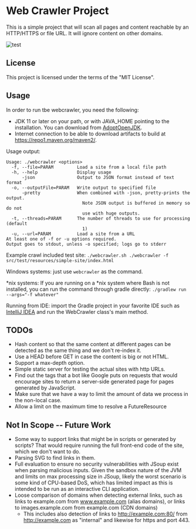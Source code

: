 # Web Crawler Project

This is a simple project that will scan all pages and content reachable by an HTTP/HTTPS or file URL. It will ignore
content on other domains.

![test](https://github.com/gillius/webcrawler/workflows/test/badge.svg?branch=main)

## License

This project is licensed under the terms of the "MIT License".

## Usage

In order to run tbe webcrawler, you need the following:

* JDK 11 or later on your path, or with JAVA_HOME pointing to the installation. You can download from
  [AdoptOpenJDK](https://adoptopenjdk.net/?variant=openjdk11&jvmVariant=hotspot).
* Internet connection to be able to download artifacts to build at https://repo1.maven.org/maven2/.

Usage output:

    Usage: ./webcrawler <options>
      -f, --file=PARAM         Load a site from a local file path
      -h, --help               Display usage
          -json                Output to JSON format instead of text format
      -o, --outputFile=PARAM   Write output to specified file
          -pretty              When combined with -json, pretty-prints the output.
                                 Note JSON output is buffered in memory so do not
                                 use with huge outputs.
      -t, --threads=PARAM      The number of threads to use for processing (default
                                 1)
      -u, --url=PARAM          Load a site from a URL
    At least one of -f or -u options required.
    Output goes to stdout, unless -o specified; logs go to stderr

Example crawl included test site: `./webcrawler.sh ./webcrawler -f src/test/resources/simple-site/index.html`

Windows systems: just use `webcrawler` as the command.

*nix systems: If you are running on a *nix system where Bash is not installed, you can run the command through gradle
directly: `./gradlew run --args="-f whatever"`

Running from IDE: import the Gradle project in your favorite IDE such as [IntelliJ IDEA](https://www.jetbrains.com/idea/)
and run the WebCrawler class's main method.

## TODOs

* Hash content so that the same content at different pages can be detected as the same thing and we
  don't re-index it.
* Use a HEAD before GET in case the content is big or not HTML.
* Support a max-depth option.
* Simple static server for testing the actual sites with http URLs.
* Find out the tags that a bot like Google puts on requests that would encourage sites to return a
  server-side generated page for pages generated by JavaScript.
* Make sure that we have a way to limit the amount of data we process in the non-local case.
* Allow a limit on the maximum time to resolve a FutureResource
  
## Not In Scope -- Future Work
* Some way to support links that might be in scripts or generated by scripts? That would require running
  the full front-end code of the site, which we don't want to do.
* Parsing SVG to find links in them.
* Full evaluation to ensure no security vulnerabilities with JSoup exist when parsing malicious inputs. Given the
  sandbox nature of the JVM and limits on max processing size in JSoup, likely the worst scenario is some kind of
  CPU-based DoS, which has limited impact as this is intended to be run as an interactive CLI application.
* Loose comparison of domains when detecting external links, such as links to example.com from www.example.com
  (alias domains), or links to images.example.com from example.com (CDN domains)
  * This includes also detection of links to http://example.com:80/ from http://example.com as "internal" and likewise
    for https and port 443.
